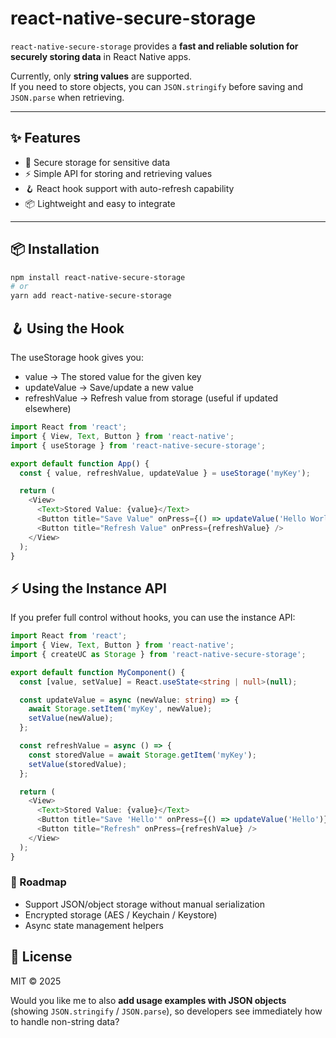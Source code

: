 # react-native-secure-storage

`react-native-secure-storage` provides a **fast and reliable solution for securely storing data** in React Native apps.

Currently, only **string values** are supported.  
If you need to store objects, you can `JSON.stringify` before saving and `JSON.parse` when retrieving.

---

## ✨ Features

- 🔐 Secure storage for sensitive data
- ⚡ Simple API for storing and retrieving values
- 🪝 React hook support with auto-refresh capability
- 📦 Lightweight and easy to integrate

---

## 📦 Installation

```bash
npm install react-native-secure-storage
# or
yarn add react-native-secure-storage
```

## 🪝 Using the Hook

The useStorage hook gives you:

- value → The stored value for the given key
- updateValue → Save/update a new value
- refreshValue → Refresh value from storage (useful if updated elsewhere)

```typescript
import React from 'react';
import { View, Text, Button } from 'react-native';
import { useStorage } from 'react-native-secure-storage';

export default function App() {
  const { value, refreshValue, updateValue } = useStorage('myKey');

  return (
    <View>
      <Text>Stored Value: {value}</Text>
      <Button title="Save Value" onPress={() => updateValue('Hello World')} />
      <Button title="Refresh Value" onPress={refreshValue} />
    </View>
  );
}
```

## ⚡ Using the Instance API

If you prefer full control without hooks, you can use the instance API:

```typescript
import React from 'react';
import { View, Text, Button } from 'react-native';
import { createUC as Storage } from 'react-native-secure-storage';

export default function MyComponent() {
  const [value, setValue] = React.useState<string | null>(null);

  const updateValue = async (newValue: string) => {
    await Storage.setItem('myKey', newValue);
    setValue(newValue);
  };

  const refreshValue = async () => {
    const storedValue = await Storage.getItem('myKey');
    setValue(storedValue);
  };

  return (
    <View>
      <Text>Stored Value: {value}</Text>
      <Button title="Save 'Hello'" onPress={() => updateValue('Hello')} />
      <Button title="Refresh" onPress={refreshValue} />
    </View>
  );
}
```

### 🚀 Roadmap

- Support JSON/object storage without manual serialization
- Encrypted storage (AES / Keychain / Keystore)
- Async state management helpers

## 📄 License

MIT © 2025

Would you like me to also **add usage examples with JSON objects** (showing `JSON.stringify` / `JSON.parse`), so developers see immediately how to handle non-string data?
